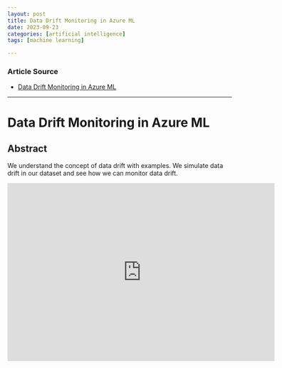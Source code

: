 ```yaml
---
layout: post
title: Data Drift Monitoring in Azure ML
date: 2023-09-23
categories: [artificial intelligence]
tags: [machine learning]

---
```


### Article Source

* [Data Drift Monitoring in Azure ML](https://www.youtube.com/watch?v=hm1z0dgf4a0)

---

# Data Drift Monitoring in Azure ML


## Abstract

We understand the concept of data drift with examples. We simulate data drift in our dataset and see how we can monitor data drift.

<iframe width="600" height="400" src="https://www.youtube.com/embed/hm1z0dgf4a0?si=0grDtvZUndepoOLS" title="YouTube video player" frameborder="0" allow="accelerometer; autoplay; clipboard-write; encrypted-media; gyroscope; picture-in-picture; web-share" allowfullscreen></iframe>